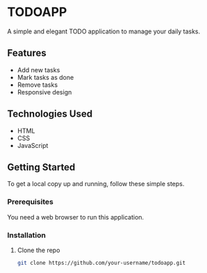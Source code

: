 # TODOAPP

A simple and elegant TODO application to manage your daily tasks.

## Features

- Add new tasks
- Mark tasks as done
- Remove tasks
- Responsive design

## Technologies Used

- HTML
- CSS
- JavaScript

## Getting Started

To get a local copy up and running, follow these simple steps.

### Prerequisites

You need a web browser to run this application.

### Installation

1. Clone the repo
   ```sh
   git clone https://github.com/your-username/todoapp.git